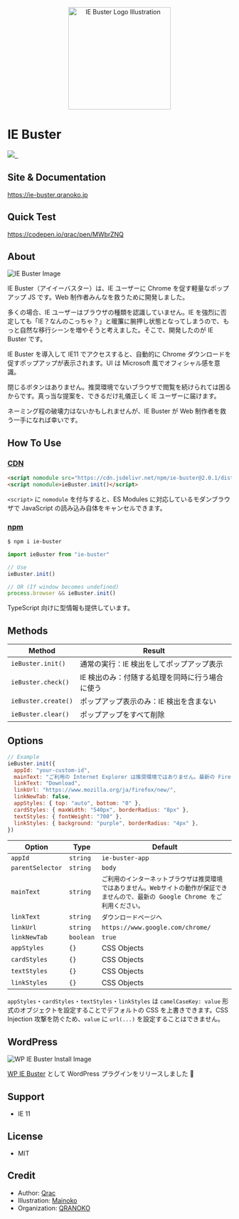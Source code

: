 <p align="center">
  <img width="230" src="https://i.gyazo.com/a238286ee75bc88afb08abb435192bf1.png" alt="IE Buster Logo Illustration">
</p>

# IE Buster

<p>
  <a aria-label="Made by QRANOKO" href="https://qranoko.jp">
    <img src="https://img.shields.io/badge/MADE%20BY%20QRANOKO-212121.svg?style=for-the-badge&labelColor=212121">
  </a>
  <a aria-label="NPM version" href="https://www.npmjs.com/package/ie-buster">
    <img alt="" src="https://img.shields.io/npm/v/ie-buster.svg?style=for-the-badge&labelColor=212121">
  </a>
  <a aria-label="License" href="https://github.com/qrac/ie-buster/blob/master/LICENSE">
    <img alt="" src="https://img.shields.io/npm/l/ie-buster.svg?style=for-the-badge&labelColor=212121">
  </a>
</p>

## Site & Documentation

https://ie-buster.qranoko.jp

## Quick Test

https://codepen.io/qrac/pen/MWbrZNQ

## About

![IE Buster Image](https://i.gyazo.com/9d06f4a348768f7fb6559ffe487a166a.png)

IE Buster（アイイーバスター）は、IE ユーザーに Chrome を促す軽量なポップアップ JS です。Web 制作者みんなを救うために開発しました。

多くの場合、IE ユーザーはブラウザの種類を認識していません。IE を強烈に否定しても「IE？なんのこっちゃ？」と暖簾に腕押し状態となってしまうので、もっと自然な移行シーンを増やそうと考えました。そこで、開発したのが IE Buster です。

IE Buster を導入して IE11 でアクセスすると、自動的に Chrome ダウンロードを促すポップアップが表示されます。UI は Microsoft 風でオフィシャル感を意識。

閉じるボタンはありません。推奨環境でないブラウザで閲覧を続けられては困るからです。真っ当な提案を、できるだけ礼儀正しく IE ユーザーに届けます。

ネーミング程の破壊力はないかもしれませんが、IE Buster が Web 制作者を救う一手になれば幸いです。

## How To Use

### [CDN](https://www.jsdelivr.com/package/npm/ie-buster)

<!-- prettier-ignore -->
```html
<script nomodule src="https://cdn.jsdelivr.net/npm/ie-buster@2.0.1/dist/ie-buster.min.js"></script>
<script nomodule>ieBuster.init()</script>
```

`<script>` に `nomodule` を付与すると、ES Modules に対応しているモダンブラウザで JavaScript の読み込み自体をキャンセルできます。

### [npm](https://www.npmjs.com/package/ie-buster)

```bash
$ npm i ie-buster
```

```js
import ieBuster from "ie-buster"

// Use
ieBuster.init()

// OR (If window becomes undefined)
process.browser && ieBuster.init()
```

TypeScript 向けに型情報も提供しています。

## Methods

| Method              | Result                                          |
| ------------------- | ----------------------------------------------- |
| `ieBuster.init()`   | 通常の実行：IE 検出をしてポップアップ表示       |
| `ieBuster.check()`  | IE 検出のみ：付随する処理を同時に行う場合に使う |
| `ieBuster.create()` | ポップアップ表示のみ：IE 検出を含まない         |
| `ieBuster.clear()`  | ポップアップをすべて削除                        |

## Options

<!-- prettier-ignore -->
```js
// Example
ieBuster.init({
  appId: "your-custom-id",
  mainText: "ご利用の Internet Explorer は推奨環境ではありません。最新の Firefox を推奨します。",
  linkText: "Download",
  linkUrl: "https://www.mozilla.org/ja/firefox/new/",
  linkNewTab: false,
  appStyles: { top: "auto", bottom: "0" },
  cardStyles: { maxWidth: "540px", borderRadius: "8px" },
  textStyles: { fontWeight: "700" },
  linkStyles: { background: "purple", borderRadius: "4px" },
})
```

<!-- prettier-ignore -->
| Option  | Type     | Default           |
| ------- | -------- | ----------------- |
| `appId` | `string` | `ie-buster-app` |
| `parentSelector` | `string` | `body` |
| `mainText` | `string` | `ご利用のインターネットブラウザは推奨環境ではありません。Webサイトの動作が保証できませんので、最新の Google Chrome をご利用ください。` |
| `linkText` | `string` | `ダウンロードページへ` |
| `linkUrl` | `string` | `https://www.google.com/chrome/` |
| `linkNewTab` | `boolean` | `true` |
| `appStyles` | `{}` | CSS Objects |
| `cardStyles` | `{}` | CSS Objects |
| `textStyles` | `{}` | CSS Objects |
| `linkStyles` | `{}` | CSS Objects |

`appStyles`・`cardStyles`・`textStyles`・`linkStyles` は `camelCaseKey: value` 形式のオブジェクトを設定することでデフォルトの CSS を上書きできます。CSS Injection 攻撃を防ぐため、`value` に `url(...)` を設定することはできません。

## WordPress

![WP IE Buster Install Image](https://i.gyazo.com/2fffbb18f83a7287a2be3063b7bd53a8.png)

[WP IE Buster](https://wordpress.org/plugins/wp-ie-buster/) として WordPress プラグインをリリースしました 🎉

## Support

- IE 11

## License

- MIT

## Credit

- Author: [Qrac](https://qrac.jp)
- Illustration: [Mainoko](https://mainoko.jp)
- Organization: [QRANOKO](https://qranoko.jp)
